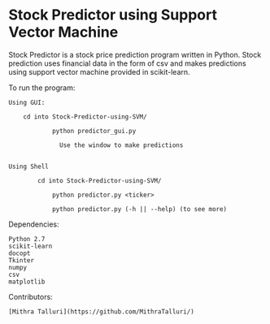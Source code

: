 # Stock Predictor using Support Vector Machine

Stock Predictor is a stock price prediction program written in Python. Stock prediction uses financial data in the form of csv and makes predictions using support vector machine provided in scikit-learn.

To run the program:

	Using GUI:
	
		cd into Stock-Predictor-using-SVM/
		
                python predictor_gui.py
                
                  Use the window to make predictions
                  

	Using Shell
	
	        cd into Stock-Predictor-using-SVM/
	        
			    python predictor.py <ticker>
			
			    python predictor.py (-h || --help) (to see more)
			

Dependencies:

  	Python 2.7
  	scikit-learn
  	docopt
  	Tkinter
  	numpy
  	csv
  	matplotlib

Contributors:
	
	[Mithra Talluri](https://github.com/MithraTalluri/)